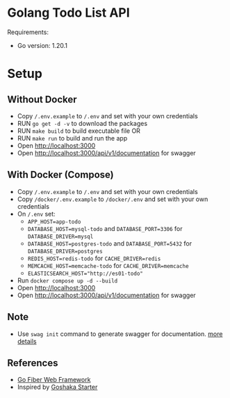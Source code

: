 # Golang Todo List API

Requirements:
- Go version: 1.20.1

# Setup
## Without Docker
- Copy `/.env.example` to `/.env` and set with your own credentials
- RUN `go get -d -v` to download the packages
- RUN `make build` to build executable file OR
- RUN `make run` to build and run the app
- Open [http://localhost:3000](http://localhost:3000)
- Open [http://localhost:3000/api/v1/documentation](http://localhost:3000/api/v1/documentation) for swagger

## With Docker (Compose)
- Copy `/.env.example` to `/.env` and set with your own credentials
- Copy `/docker/.env.example` to `/docker/.env` and set with your own credentials
- On `/.env` set:
    - `APP_HOST=app-todo`
    - `DATABASE_HOST=mysql-todo` and `DATABASE_PORT=3306` for `DATABASE_DRIVER=mysql`
    - `DATABASE_HOST=postgres-todo` and `DATABASE_PORT=5432` for `DATABASE_DRIVER=postgres`
    - `REDIS_HOST=redis-todo` for `CACHE_DRIVER=redis`
    - `MEMCACHE_HOST=memcache-todo` for `CACHE_DRIVER=memcache`
    - `ELASTICSEARCH_HOST="http://es01-todo"`
- Run `docker compose up -d --build`
- Open [http://localhost:3000](http://localhost:3000)
- Open [http://localhost:3000/api/v1/documentation](http://localhost:3000/api/v1/documentation) for swagger

## Note
- Use `swag init` command to generate swagger for documentation. [more details](https://github.com/swaggo/swag)

## References
- [Go Fiber Web Framework](https://docs.gofiber.io)
- Inspired by [Goshaka Starter](https://github.com/auliawiguna/goshaka-starter)
